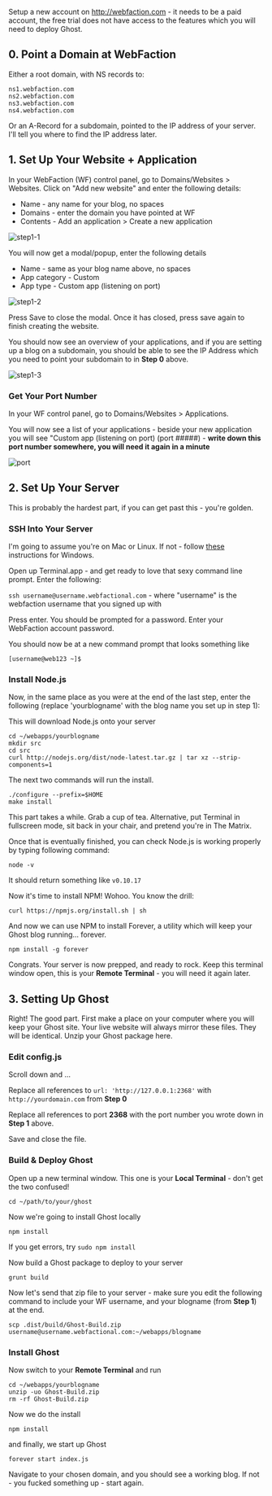 Setup a new account on http://webfaction.com - it needs to be a paid account, the free trial does not have access to the features which you will need to deploy Ghost.

## 0. Point a Domain at WebFaction

Either a root domain, with NS records to: 

    ns1.webfaction.com
    ns2.webfaction.com
    ns3.webfaction.com
    ns4.webfaction.com

Or an A-Record for a subdomain, pointed to the IP address of your server. I'll tell you where to find the IP address later.

## 1. Set Up Your Website + Application

In your WebFaction (WF) control panel, go to Domains/Websites > Websites. Click on "Add new website" and enter the following details:

* Name - any name for your blog, no spaces
* Domains - enter the domain you have pointed at WF
* Contents - Add an application > Create a new application

![step1-1](http://i.imgur.com/dqMGqWu.png)

You will now get a modal/popup, enter the following details

* Name - same as your blog name above, no spaces
* App category - Custom
* App type - Custom app (listening on port)

![step1-2](http://i.imgur.com/9M492d2.png)

Press Save to close the modal. Once it has closed, press save again to finish creating the website.

You should now see an overview of your applications, and if you are setting up a blog on a subdomain, you should be able to see the IP Address which you need to point your subdomain to in **Step 0** above.

![step1-3](http://i.imgur.com/ZYeM8xP.png)

### Get Your Port Number

In your WF control panel, go to Domains/Websites > Applications. 

You will now see a list of your applications - beside your new application you will see "Custom app (listening on port) (port #####) - **write down this port number somewhere, you will need it again in a minute**

![port](http://i.imgur.com/OkBOIGW.png)

## 2. Set Up Your Server

This is probably the hardest part, if you can get past this - you're golden.

### SSH Into Your Server

I'm going to assume you're on Mac or Linux. If not - follow [these](http://docs.webfaction.com/user-guide/access.html#connecting-with-ssh) instructions for Windows.

Open up Terminal.app - and get ready to love that sexy command line prompt. Enter the following:

`ssh username@username.webfactional.com` - where "username" is the webfaction username that you signed up with

Press enter. You should be prompted for a password. Enter your WebFaction account password.

You should now be at a new command prompt that looks something like

`[username@web123 ~]$`

### Install Node.js

Now, in the same place as you were at the end of the last step, enter the following (replace 'yourblogname' with the blog name you set up in step 1):

This will download Node.js onto your server

    cd ~/webapps/yourblogname
    mkdir src
    cd src
    curl http://nodejs.org/dist/node-latest.tar.gz | tar xz --strip-components=1

The next two commands will run the install.

    ./configure --prefix=$HOME
    make install

This part takes a while. Grab a cup of tea. Alternative, put Terminal in fullscreen mode, sit back in your chair, and pretend you're in The Matrix.

Once that is eventually finished, you can check Node.js is working properly by typing following command:

    node -v

It should return something like `v0.10.17`

Now it's time to install NPM! Wohoo. You know the drill:

    curl https://npmjs.org/install.sh | sh

And now we can use NPM to install Forever, a utility which will keep your Ghost blog running... forever.

    npm install -g forever

Congrats. Your server is now prepped, and ready to rock. Keep this terminal window open, this is your **Remote Terminal** - you will need it again later.

## 3. Setting Up Ghost

Right! The good part. First make a place on your computer where you will keep your Ghost site. Your live website will always mirror these files. They will be identical. Unzip your Ghost package here.

### Edit config.js

Scroll down and ...

Replace all references to `url: 'http://127.0.0.1:2368'` with `http://yourdomain.com` from **Step 0**

Replace all references to port **2368** with the port number you wrote down in **Step 1** above. 

Save and close the file.

### Build & Deploy Ghost

Open up a new terminal window. This one is your **Local Terminal** - don't get the two confused!

    cd ~/path/to/your/ghost

Now we're going to install Ghost locally

    npm install

If you get errors, try `sudo npm install`

Now build a Ghost package to deploy to your server

    grunt build

Now let's send that zip file to your server - make sure you edit the following command to include your WF username, and your blogname (from **Step 1**) at the end.

    scp .dist/build/Ghost-Build.zip username@username.webfactional.com:~/webapps/blogname

### Install Ghost

Now switch to your **Remote Terminal** and run

    cd ~/webapps/yourblogname
    unzip -uo Ghost-Build.zip
    rm -rf Ghost-Build.zip

Now we do the install

    npm install

and finally, we start up Ghost

    forever start index.js

Navigate to your chosen domain, and you should see a working blog. If not - you fucked something up - start again.